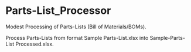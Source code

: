 # Parts-List_Processor
Modest Processing of Parts-Lists (Bill of Materials/BOMs).

Process Parts-Lists from format Sample Parts-List.xlsx into Sample-Parts-List Processed.xlsx.
